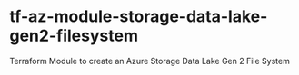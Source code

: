 # tf-az-module-storage-data-lake-gen2-filesystem
Terraform Module to create an Azure Storage Data Lake Gen 2 File System
